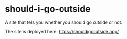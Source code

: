 # should-i-go-outside
A site that tells you whether you should go outside or not.

The site is deployed here: https://shouldigooutside.app/
